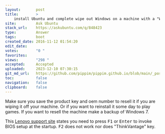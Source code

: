 ```yaml
---
layout:       post
title:        >
    install Ubuntu and complete wipe out Windows on a machine with a "Windows Boot Manager"
site:         Ask Ubuntu
stack_url:    https://askubuntu.com/q/848423
type:         Answer
tags:         boot
created_date: 2016-11-12 01:54:20
edit_date:    
votes:        "0 "
favorites:    
views:        "298 "
accepted:     Accepted
uploaded:     2023-12-10 07:30:15
git_md_url:   https://github.com/pippim/pippim.github.io/blob/main/_posts/2016/2016-11-12-install-Ubuntu-and-complete-wipe-out-Windows-on-a-machine-with-a-_Windows-Boot-Manager_.md
toc:          false
navigation:   false
clipboard:    false
---
```


Make sure you save the product key and oem number to resell it if you are wiping it off your machine. Or if you want to reinstall it some day to play games. If you want to resell the machine make a backup of Windows 7.

This [Lenovo support site][1] states you need to press <kbd>F1</kbd> or <kbd>Enter</kbd> to invoke BIOS setup at the startup. <kbd>F2</kbd> does not work nor does "ThinkVantage" key.


  [1]: https://forums.lenovo.com/t5/ThinkPad-T400-T500-and-newer-T/T420-Cannot-access-BIOS-settings/td-p/582041
